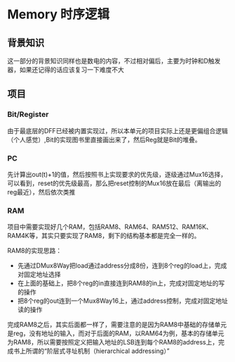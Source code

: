 # Memory 时序逻辑
## 背景知识
这一部分的背景知识同样也是数电的内容，不过相对偏后，主要为时钟和D触发器，如果还记得的话应该复习一下难度不大
## 项目
### Bit/Register
由于最底层的DFF已经被内置实现过，所以本单元的项目实际上还是更偏组合逻辑（个人感觉）,Bit的实现图书里直接画出来了，然后Reg就是Bit的堆叠。
### PC
先计算出out(t)+1的值，然后按照书上实现要求的优先级，逐级通过Mux16选择，可以看到，reset的优先级最高，那么把reset控制的Mux16放在最后（离输出的reg最近），然后依次类推
### RAM
项目中需要实现好几个RAM，包括RAM8、RAM64、RAM512、RAM16K、RAM4K等，其实只要实现了RAM8，剩下的结构基本都是完全一样的。

RAM8的实现思路：
* 先通过DMux8Way把load通过address分成8份，连到8个reg的load上，完成对固定地址选择
* 在上面的基础上，把8个reg的in直接连到RAM8的in上，完成对固定地址的写的操作
* 把8个reg的out连到一个Mux8Way16上，通过address控制，完成对固定地址读的操作

完成RAM8之后，其实后面都一样了，需要注意的是因为RAM8中基础的存储单元是reg，没有地址的输入，而对于后面的RAM，以RAM64为例，基本的存储单元为RAM8，所以需要按照定义把输入地址的LSB连到每个RAM8的address上，完成书上所谓的“阶层式寻址机制（hierarchical addressing）”

